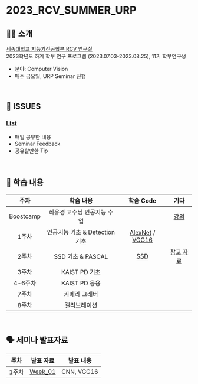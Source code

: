 # 2023_RCV_SUMMER_URP
## 🏃‍♂️ 소개
[세종대학교 지능기전공학부 RCV 연구실](https://github.com/sejong-rcv)<br>
2023학년도 하계 학부 연구 프로그램 (2023.07.03-2023.08.25), 11기 학부연구생<br>
- 분야: Computer Vision
- 매주 금요일, URP Seminar 진행
<br>

## 🤡 ISSUES
### [List](https://github.com/SaFD-00/2023_RCV_SUMMER_URP/issues)
- 매일 공부한 내용
- Seminar Feedback
- 공유할만한 Tip
<br>

## 👻 학습 내용
| 주차 | 학습 내용 | 학습 Code | 기타 |
|:--:|:--:|:--:|:--:|
| Boostcamp | 최유경 교수님 인공지능 수업 |  | [강의](https://www.youtube.com/watch?v=J6hiz5zfDC0&list=PL1xKqHsVFgvk8nB5kJ3N0fFt3etudUBWt) |
| 1주차 | 인공지능 기초 & Detection 기초 | [AlexNet]() / [VGG16]() |  |
| 2주차 | SSD 기초 & PASCAL | [SSD]() | [참고 자료](https://github.com/sgrvinod/a-PyTorch-Tutorial-to-Object-Detection) |
| 3주차 | KAIST PD 기초 |  |  |
| 4-6주차 | KAIST PD 응용 |  |  |
| 7주차 | 카메라 그래버 |  |  |
| 8주차 | 캘리브레이션 |  |  |
<br>

## 🗣️ 세미나 발표자료
| 주차 | 발표 자료 | 발표 내용 |
|:--:|:--:|:--:|
| 1주차 | [Week_01](seminar/Week_01.pptx) | CNN, VGG16 |
